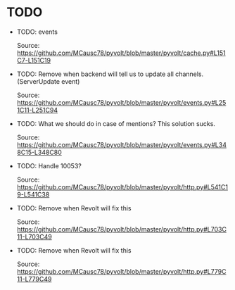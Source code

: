 # TODO

* TODO: events

  Source: https://github.com/MCausc78/pyvolt/blob/master/pyvolt/cache.py#L151C7-L151C19

* TODO: Remove when backend will tell us to update all channels. (ServerUpdate event)

  Source: https://github.com/MCausc78/pyvolt/blob/master/pyvolt/events.py#L251C11-L251C94

* TODO: What we should do in case of mentions? This solution sucks.

  Source: https://github.com/MCausc78/pyvolt/blob/master/pyvolt/events.py#L348C15-L348C80

* TODO: Handle 10053?

  Source: https://github.com/MCausc78/pyvolt/blob/master/pyvolt/http.py#L541C19-L541C38

* TODO: Remove when Revolt will fix this

  Source: https://github.com/MCausc78/pyvolt/blob/master/pyvolt/http.py#L703C11-L703C49

* TODO: Remove when Revolt will fix this

  Source: https://github.com/MCausc78/pyvolt/blob/master/pyvolt/http.py#L779C11-L779C49

